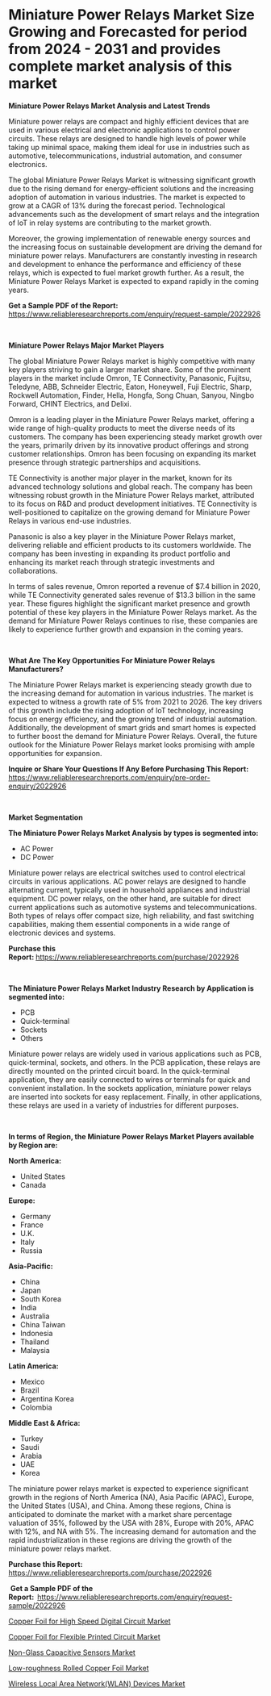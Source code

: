 <p><h1>Miniature Power Relays Market Size Growing and Forecasted for period from 2024 - 2031 and provides complete market analysis of this market</h1></p><p><strong>Miniature Power Relays Market Analysis and Latest Trends</strong></p>
<p><p>Miniature power relays are compact and highly efficient devices that are used in various electrical and electronic applications to control power circuits. These relays are designed to handle high levels of power while taking up minimal space, making them ideal for use in industries such as automotive, telecommunications, industrial automation, and consumer electronics.</p><p>The global Miniature Power Relays Market is witnessing significant growth due to the rising demand for energy-efficient solutions and the increasing adoption of automation in various industries. The market is expected to grow at a CAGR of 13% during the forecast period. Technological advancements such as the development of smart relays and the integration of IoT in relay systems are contributing to the market growth.</p><p>Moreover, the growing implementation of renewable energy sources and the increasing focus on sustainable development are driving the demand for miniature power relays. Manufacturers are constantly investing in research and development to enhance the performance and efficiency of these relays, which is expected to fuel market growth further. As a result, the Miniature Power Relays Market is expected to expand rapidly in the coming years.</p></p>
<p><strong>Get a Sample PDF of the Report:&nbsp;</strong> <a href="https://www.reliableresearchreports.com/enquiry/request-sample/2022926">https://www.reliableresearchreports.com/enquiry/request-sample/2022926</a></p>
<p>&nbsp;</p>
<p><strong>Miniature Power Relays Major Market Players</strong></p>
<p><p>The global Miniature Power Relays market is highly competitive with many key players striving to gain a larger market share. Some of the prominent players in the market include Omron, TE Connectivity, Panasonic, Fujitsu, Teledyne, ABB, Schneider Electric, Eaton, Honeywell, Fuji Electric, Sharp, Rockwell Automation, Finder, Hella, Hongfa, Song Chuan, Sanyou, Ningbo Forward, CHINT Electrics, and Delixi.</p><p>Omron is a leading player in the Miniature Power Relays market, offering a wide range of high-quality products to meet the diverse needs of its customers. The company has been experiencing steady market growth over the years, primarily driven by its innovative product offerings and strong customer relationships. Omron has been focusing on expanding its market presence through strategic partnerships and acquisitions.</p><p>TE Connectivity is another major player in the market, known for its advanced technology solutions and global reach. The company has been witnessing robust growth in the Miniature Power Relays market, attributed to its focus on R&D and product development initiatives. TE Connectivity is well-positioned to capitalize on the growing demand for Miniature Power Relays in various end-use industries.</p><p>Panasonic is also a key player in the Miniature Power Relays market, delivering reliable and efficient products to its customers worldwide. The company has been investing in expanding its product portfolio and enhancing its market reach through strategic investments and collaborations.</p><p>In terms of sales revenue, Omron reported a revenue of $7.4 billion in 2020, while TE Connectivity generated sales revenue of $13.3 billion in the same year. These figures highlight the significant market presence and growth potential of these key players in the Miniature Power Relays market. As the demand for Miniature Power Relays continues to rise, these companies are likely to experience further growth and expansion in the coming years.</p></p>
<p>&nbsp;</p>
<p><strong>What Are The Key Opportunities For Miniature Power Relays Manufacturers?</strong></p>
<p><p>The Miniature Power Relays market is experiencing steady growth due to the increasing demand for automation in various industries. The market is expected to witness a growth rate of 5% from 2021 to 2026. The key drivers of this growth include the rising adoption of IoT technology, increasing focus on energy efficiency, and the growing trend of industrial automation. Additionally, the development of smart grids and smart homes is expected to further boost the demand for Miniature Power Relays. Overall, the future outlook for the Miniature Power Relays market looks promising with ample opportunities for expansion.</p></p>
<p><strong>Inquire or Share Your Questions If Any Before Purchasing This Report:</strong> <a href="https://www.reliableresearchreports.com/enquiry/pre-order-enquiry/2022926">https://www.reliableresearchreports.com/enquiry/pre-order-enquiry/2022926</a></p>
<p>&nbsp;</p>
<p><strong>Market Segmentation</strong></p>
<p><strong>The Miniature Power Relays Market Analysis by types is segmented into:</strong></p>
<p><ul><li>AC Power</li><li>DC Power</li></ul></p>
<p><p>Miniature power relays are electrical switches used to control electrical circuits in various applications. AC power relays are designed to handle alternating current, typically used in household appliances and industrial equipment. DC power relays, on the other hand, are suitable for direct current applications such as automotive systems and telecommunications. Both types of relays offer compact size, high reliability, and fast switching capabilities, making them essential components in a wide range of electronic devices and systems.</p></p>
<p><strong>Purchase this Report:&nbsp;</strong><a href="https://www.reliableresearchreports.com/purchase/2022926">https://www.reliableresearchreports.com/purchase/2022926</a></p>
<p>&nbsp;</p>
<p><strong>The Miniature Power Relays Market Industry Research by Application is segmented into:</strong></p>
<p><ul><li>PCB</li><li>Quick-terminal</li><li>Sockets</li><li>Others</li></ul></p>
<p><p>Miniature power relays are widely used in various applications such as PCB, quick-terminal, sockets, and others. In the PCB application, these relays are directly mounted on the printed circuit board. In the quick-terminal application, they are easily connected to wires or terminals for quick and convenient installation. In the sockets application, miniature power relays are inserted into sockets for easy replacement. Finally, in other applications, these relays are used in a variety of industries for different purposes.</p></p>
<p>&nbsp;</p>
<p><strong>In terms of Region, the Miniature Power Relays Market Players available by Region are:</strong></p>
<p>
    <p> <strong> North America: </strong>
        <ul>
            <li>United States</li>
            <li>Canada</li>
        </ul>
        </p> 
    <p> <strong> Europe: </strong>
        <ul>
            <li>Germany</li>
            <li>France</li>
            <li>U.K.</li>
            <li>Italy</li>
            <li>Russia</li>
        </ul>
        </p> 
    <p> <strong> Asia-Pacific: </strong>
        <ul>
            <li>China</li>
            <li>Japan</li>
            <li>South Korea</li>
            <li>India</li>
            <li>Australia</li>
            <li>China Taiwan</li>
            <li>Indonesia</li>
            <li>Thailand</li>
            <li>Malaysia</li>
        </ul>
        </p> 
    <p> <strong> Latin America: </strong>
        <ul>
            <li>Mexico</li>
            <li>Brazil</li>
            <li>Argentina Korea</li>
            <li>Colombia</li>
        </ul>
        </p> 
    <p> <strong> Middle East & Africa: </strong>
        <ul>
            <li>Turkey</li>
            <li>Saudi</li>
            <li>Arabia</li>
            <li>UAE</li>
            <li>Korea</li>
        </ul>
    </p>
    </p>
<p><p>The miniature power relays market is expected to experience significant growth in the regions of North America (NA), Asia Pacific (APAC), Europe, the United States (USA), and China. Among these regions, China is anticipated to dominate the market with a market share percentage valuation of 35%, followed by the USA with 28%, Europe with 20%, APAC with 12%, and NA with 5%. The increasing demand for automation and the rapid industrialization in these regions are driving the growth of the miniature power relays market.</p></p>
<p><strong>Purchase this Report: </strong><a href="https://www.reliableresearchreports.com/purchase/2022926">https://www.reliableresearchreports.com/purchase/2022926</a></p>
<p>&nbsp;<strong>Get a Sample PDF of the Report:&nbsp;&nbsp;</strong><a href="https://www.reliableresearchreports.com/enquiry/request-sample/2022926">https://www.reliableresearchreports.com/enquiry/request-sample/2022926</a></p>
<p><strong></strong></p>
<p><p><a href="https://angry-finch-aaf.notion.site/Copper-Foil-for-High-Speed-Digital-Circuit-Market-Research-Report-Forecasted-for-Period-from-2024--a8245f8a1ce24184ba45a03414743673">Copper Foil for High Speed Digital Circuit Market</a></p><p><a href="https://chivalrous-flock-a86.notion.site/Copper-Foil-for-Flexible-Printed-Circuit-Market-A-Comprehensive-Report-of-its-Market-Share-Growth-9afc08f60d4d4898a2601f35410da268">Copper Foil for Flexible Printed Circuit Market</a></p><p><a href="https://view.publitas.com/reportprime-1/non-glass-capacitive-sensors-market-provides-a-comprehensive-analysis-including-a-macro-overview-of-the-market-as-well-as-micro-details-such-as-market-size-and-competitive-landscape/">Non-Glass Capacitive Sensors Market</a></p><p><a href="https://faithful-glue-af3.notion.site/Low-roughness-Rolled-Copper-Foil-Market-Size-2024-2031-Global-Industrial-Analysis-Key-Geographica-c203849fe2c7495e9fd620633c1bcb85">Low-roughness Rolled Copper Foil Market</a></p><p><a href="https://view.publitas.com/reportprime-1/wireless-local-area-network-wlan-devices-market-with-the-goal-of-estimating-the-market-size-and-future-growth-potential-of-various-market-segments-based-on-component-applications-end-user-and-region/">Wireless Local Area Network(WLAN) Devices Market</a></p></p>